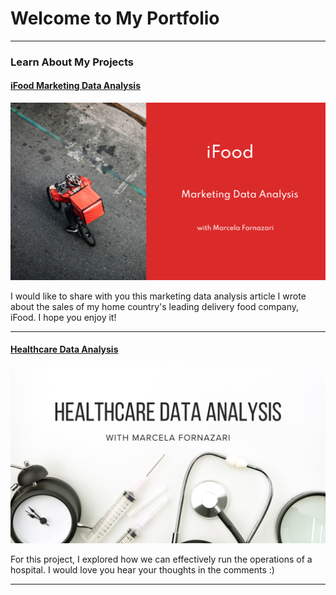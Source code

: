 # Welcome to My Portfolio

---

### Learn About My Projects

#### [iFood Marketing Data Analysis](https://www.linkedin.com/pulse/excel-ifood-marketing-data-analysis-project-marcela-fornazari-bqhhc/)
[<img src="images/ifood.png"/>](https://www.linkedin.com/pulse/excel-ifood-marketing-data-analysis-project-marcela-fornazari-bqhhc/)

I would like to share with you this marketing data analysis article I wrote about the sales of my home country's leading delivery food company, iFood. I hope you enjoy it!

---
#### [Healthcare Data Analysis](https://www.linkedin.com/pulse/sql-healthcare-data-analysis-marcela-fornazari-jwijc/)
[<img src="images/Healthcare.png"/>](https://www.linkedin.com/pulse/sql-healthcare-data-analysis-marcela-fornazari-jwijc/)

For this project, I explored how we can effectively run the operations of a hospital. I would love you hear your thoughts in the comments :) 

---




